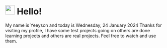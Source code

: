  <h1>
    <img src="https://emojis.slackmojis.com/emojis/images/1643510097/45343/hi.gif?1643510097" width="30"/> 
    Hello!
 </h1>
 <p>
    My name is Yeeyson and today is Wednesday, 24 January 2024
    Thanks for visiting my profile, I have some test projects going on others are done learning projects and others are real projects.
    Feel free to watch and use them.
 </p>